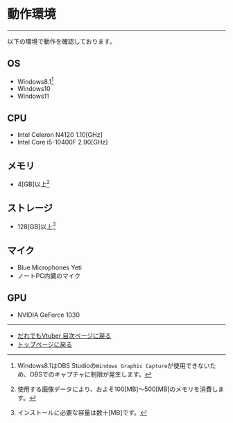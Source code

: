 # 動作環境
---
以下の環境で動作を確認しております。

## OS
+ Windows8.1[^1]
+ Windows10
+ Windows11

## CPU
+ Intel Celeron N4120 1.10[GHz]
+ Intel Core i5-10400F 2.90[GHz]

## メモリ
+ 4[GB]以上[^2]

## ストレージ
+ 128[GB]以上[^3]

## マイク
+ Blue Microphones Yeti
+ ノートPC内臓のマイク

## GPU
+ NVIDIA GeForce 1030

---
+ [だれでもVtuber 目次ページに戻る](index_vtuber2.md)
+ [トップページに戻る](index_top.md#falhong-cha)

[^1]: Windows8.1はOBS Studioの`Windows Graphic Capture`が使用できないため、OBSでのキャプチャに制限が発生します。
[^2]: 使用する画像データにより、およそ100[MB]～500[MB]のメモリを消費します。
[^3]: インストールに必要な容量は数十[MB]です。